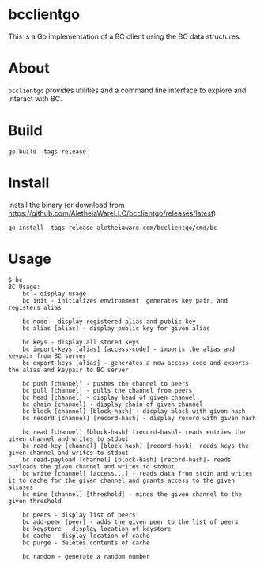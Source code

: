 bcclientgo
==========

This is a Go implementation of a BC client using the BC data structures.

# About

`bcclientgo` provides utilities and a command line interface to explore and interact with BC.

# Build

    go build -tags release

# Install

Install the binary (or download from https://github.com/AletheiaWareLLC/bcclientgo/releases/latest)


    go install -tags release aletheiaware.com/bcclientgo/cmd/bc

# Usage

```
$ bc
BC Usage:
    bc - display usage
    bc init - initializes environment, generates key pair, and registers alias

    bc node - display registered alias and public key
    bc alias [alias] - display public key for given alias

    bc keys - display all stored keys
    bc import-keys [alias] [access-code] - imports the alias and keypair from BC server
    bc export-keys [alias] - generates a new access code and exports the alias and keypair to BC server

    bc push [channel] - pushes the channel to peers
    bc pull [channel] - pulls the channel from peers
    bc head [channel] - display head of given channel
    bc chain [channel] - display chain of given channel
    bc block [channel] [block-hash] - display block with given hash
    bc record [channel] [record-hash] - display record with given hash

    bc read [channel] [block-hash] [record-hash]- reads entries the given channel and writes to stdout
    bc read-key [channel] [block-hash] [record-hash]- reads keys the given channel and writes to stdout
    bc read-payload [channel] [block-hash] [record-hash]- reads payloads the given channel and writes to stdout
    bc write [channel] [access...] - reads data from stdin and writes it to cache for the given channel and grants access to the given aliases
    bc mine [channel] [threshold] - mines the given channel to the given threshold

    bc peers - display list of peers
    bc add-peer [peer] - adds the given peer to the list of peers
    bc keystore - display location of keystore
    bc cache - display location of cache
    bc purge - deletes contents of cache

    bc random - generate a random number
```
